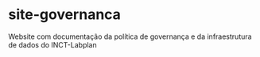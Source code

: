 # site-governanca
Website com documentação da política de governança e da infraestrutura de dados do INCT-Labplan
